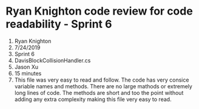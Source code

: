 # Ryan Knighton code review for code readability - Sprint 6
1. Ryan Knighton
2. 7/24/2019
3. Sprint 6
4. DavisBlockCollisionHandler.cs
5. Jason Xu
6. 15 minutes
7. This file was very easy to read and follow.  The code has very consice variable names and methods.  There are no large mathods or extremely long lines of code.  The methods are short and too the point without adding any extra complexity making this file very easy to read.
